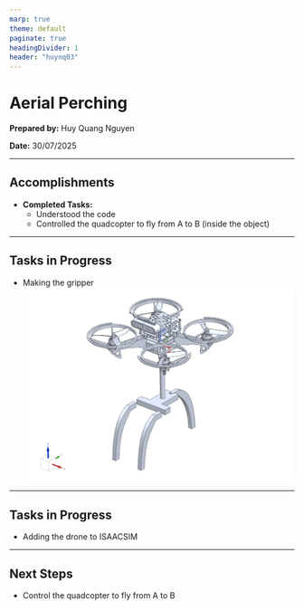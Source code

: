 ```yaml
---
marp: true
theme: default
paginate: true
headingDivider: 1
header: "huynq03"
---
```


# Aerial Perching

**Prepared by:** Huy Quang Nguyen    

**Date:** 30/07/2025

---

## Accomplishments

- **Completed Tasks:**  
    - Understood the code  
    - Controlled the quadcopter to fly from A to B (inside the object)  

---

## Tasks in Progress

- Making the gripper  
![bg width:150% position : center right ](./gripper.png)

---

## Tasks in Progress

- Adding the drone to ISAACSIM

---

## Next Steps

- Control the quadcopter to fly from A to B  


